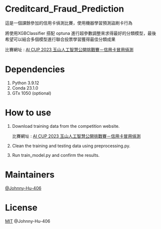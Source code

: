 # Creditcard_Fraud_Prediction
這是一個課餘參加的信用卡偵測比賽，使用機器學習預測盜刷卡行為

將使用XGBClassifier 搭配 optuna 進行超參數調整來求得最好的分類模型，最後希望可以結合多個模型進行聯合投票學習獲得最佳分類成果

比賽網址 : [AI CUP 2023 玉山人工智慧公開挑戰賽－信用卡冒用偵測](https://tbrain.nchc.org.tw/Competitions/Details/31)

# Dependencies
1. Python 3.9.12
2. Conda 23.1.0
3. GTx 1050 (optional)

# How to use
1. Download training data from the competition website.

    比賽網址 : [AI CUP 2023 玉山人工智慧公開挑戰賽－信用卡冒用偵測](https://tbrain.nchc.org.tw/Competitions/Details/31)

2. Clean the training and testing data using preprocessing.py.
3. Run train_model.py and confirm the results.

# Maintainers
[@Johnny-Hu-406](https://github.com/Johnny-Hu-406)

# License
[MIT](LICENSE) @Johnny-Hu-406
